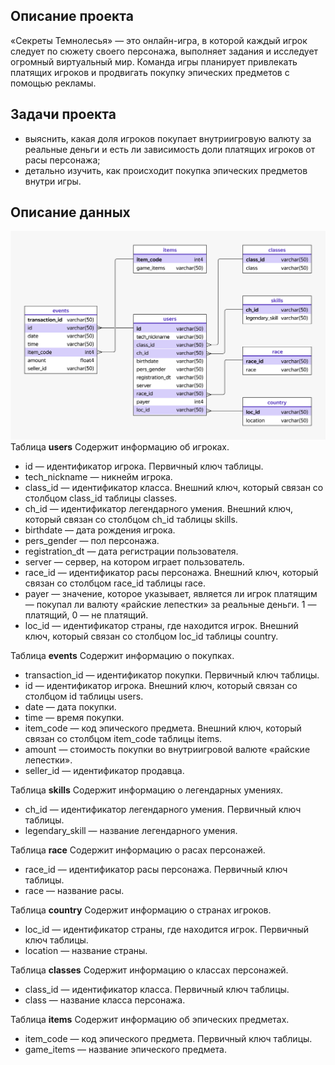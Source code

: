 ## Описание проекта
«Секреты Темнолесья» — это онлайн-игра, в которой каждый игрок следует по сюжету своего персонажа, выполняет задания и исследует огромный виртуальный мир.
Команда игры планирует привлекать платящих игроков и продвигать покупку эпических предметов с помощью рекламы.
## Задачи проекта
- выяснить, какая доля игроков покупает внутриигровую валюту за реальные деньги и есть ли зависимость доли платящих игроков от расы персонажа;
- детально изучить, как происходит покупка эпических предметов внутри игры.
## Описание данных
![ER_chart](https://github.com/dalv119/Data_Analist/blob/main/Online_game/ER-chart_Online%20game.png)
Таблица **users**
Содержит информацию об игроках.
- id — идентификатор игрока. Первичный ключ таблицы.
- tech_nickname — никнейм игрока.
- class_id — идентификатор класса. Внешний ключ, который связан со столбцом class_id таблицы classes.
- ch_id — идентификатор легендарного умения. Внешний ключ, который связан со столбцом ch_id таблицы skills.
- birthdate — дата рождения игрока.
- pers_gender — пол персонажа.
- registration_dt — дата регистрации пользователя.
- server — сервер, на котором играет пользователь.
- race_id — идентификатор расы персонажа. Внешний ключ, который связан со столбцом race_id таблицы race.
- payer — значение, которое указывает, является ли игрок платящим — покупал ли валюту «райские лепестки» за реальные деньги. 1 — платящий, 0 — не платящий.
- lоc_id — идентификатор страны, где находится игрок. Внешний ключ, который связан со столбцом loc_id таблицы country.

Таблица **events**
Содержит информацию о покупках.
- transaction_id — идентификатор покупки. Первичный ключ таблицы.
- id — идентификатор игрока. Внешний ключ, который связан со столбцом id таблицы users.
- date — дата покупки.
- time — время покупки.
- item_code — код эпического предмета. Внешний ключ, который связан со столбцом item_code таблицы items.
- amount — стоимость покупки во внутриигровой валюте «райские лепестки».
- seller_id — идентификатор продавца.

Таблица **skills**
Содержит информацию о легендарных умениях.
- ch_id — идентификатор легендарного умения. Первичный ключ таблицы.
- legendary_skill — название легендарного умения.

Таблица **race**
Содержит информацию о расах персонажей.
- race_id — идентификатор расы персонажа. Первичный ключ таблицы.
- race — название расы.

Таблица **country**
Содержит информацию о странах игроков.
- lоc_id — идентификатор страны, где находится игрок. Первичный ключ таблицы.
- location — название страны.

Таблица **classes**
Содержит информацию о классах персонажей.
- class_id — идентификатор класса. Первичный ключ таблицы.
- class — название класса персонажа.

Таблица **items**
Содержит информацию об эпических предметах.
- item_code — код эпического предмета. Первичный ключ таблицы.
- game_items — название эпического предмета.